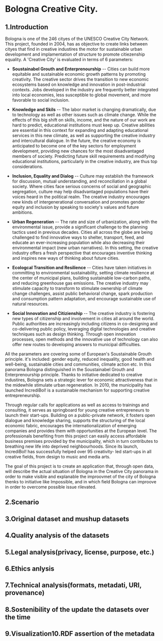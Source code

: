 # Bologna Creative City.

## 1.Introduction

Bologna is one of the 246 cityes of the UNESCO Creative City Network. This project, founded in 2004, has as objective to create links between cityes that find in creative industires the motor for sustainable urban development and implamentation of structure to promote citiezenship equality. A 'Creative City' is evaluated in terms of 6 parameters: 

* **Soustainabel Grouth and Enterprenourship** -- Cities can build more equitable and sustainable economic growth patterns by promoting creativity. The creative sector drives the transition to new economic ecosystems based on knowledge and innovation in post-industrial contexts. Jobs developed in the industry are frequently better integrated into local economies, less susceptible to global movement, and more favorable to social inclusion.

* **Knowledge and Skils** -- The labor market is changing dramatically, due to technology as well as other issues such as climate change. While the effects of this big shift on skills, income, and the nature of our work are hard to predict, educational institutions must keep up. Creative abilities are essential in this context for expanding and adapting educational services in this new climate, as well as supporting the creative industry and intercultural dialogue. In the future, the creative economy is anticipated to become one of the key sectors for employment development, providing new chances for the most disadvantaged members of society. Predicting future skill requirements and modifying educational institutions, particularly in the creative industry, are thus top considerations.

* **Inclusion, Equality and Dialog** -- Culture may establish the framework for discussion, mutual understanding, and reconciliation in a global society. Where cities face serious concerns of social and geographic segregation, culture may help disadvantaged populations have their voices heard in the political realm. The creative industry encourages new kinds of intergenerational conversation and promotes gender equity and inclusion by speaking to society's values and future ambitions.

* **Urban Regeneration** -- The rate and size of urbanization, along with the environmental issue, provide a significant challenge to the planning tactics used in previous decades. Cities all across the globe are being challenged to find innovative ways to shelter, transport, feed, and educate an ever-increasing population while also decreasing their environmental impact (new urban narratives). In this setting, the creative industry offers a fresh perspective that encourages inventive thinking and inspires new ways of thinking about future cities.

* **Ecologcal Transition and Resilience** -- Cities have taken initiatives in committing to environmental sustainability, setting climate resilience at the center of municipal plans, building sustainable low-carbon paths, and reducing greenhouse gas emissions. The creative industry may stimulate capacity to transform to stimulate ownership of climate change challenges, assist public behavioral change, spark production and consumption pattern adaptation, and encourage sustainable use of natural resources.

* **Social Innovation and Citizienship** -- The creative industry is fostering new types of citizenship and involvement in cities all around the world. Public authorities are increasingly including citizens in co-designing and co-delivering public policy, leveraging digital technologies and creative techniques such as design thinking. Through open innovation processes, open methods and the innovative use of technology can also offer new routes to developing answers to municipal difficulties. 

All the parameters are covering some of European's Soustainable Grouth principle. it's included: gender equity, reduced inequality, good health and well-being, sustainable cities and communities, climate action etc. In this panorama Bologna distinguished in the Soustainabel Grouth and Enterprenourship principle. Thanks to initiative dedicated to creative industires, Bologna sets a strategic lever for economic attractiveness that in the midewhile stimulate urban regeneration. In 2010, the municipality has launched IncrediBol! is a sustainable mechanism for supporting creative entrepreneurship.

Through regular calls for applications as well as access to trainings and consulting, it serves as springboard for young creative entrepreneurs to launch their start-ups. Building on a public-private network, it fosters open dialogue and knowledge sharing, supports the structuring of the local economic fabric, encourages the internationalization of emerging companies and provides them with opportunities at the European level. The professionals benefiting from this project can
easily access affordable business premises provided by the municipality, which in turn contributes to breathing new life into deprived neighbourhoods. Since its launch, IncrediBol! has successfully helped over 95 creativity- led start-ups in all creative fields, from design to music and media arts.

The goal of this project is to create an application that, through open data, will describe the actual situation of Bologna in the Creative City panorama in order to make visible and explanable the improovmet of the city of Bologna thenks to initiative like Impossible, and in which field Bologna can improove in order to overcome possible issue rilevated. 

## 2.Scenario 

## 3.Original dataset and mushup datasets 

## 4.Quality analysis of the datasets 

## 5.Legal analysis(privacy, license, purpose, etc.)

## 6.Ethics anlysis

## 7.Technical analysis(formats, metadati, URI, provenance)

## 8.Sostenibility of the update the datasets over the time 

## 9.Visualization10.RDF assertion of the metadata
